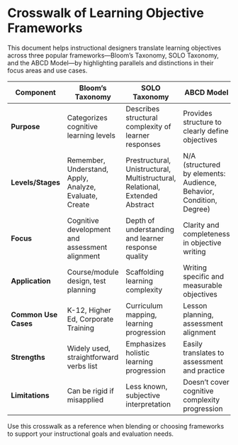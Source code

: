 
# Crosswalk of Learning Objective Frameworks

This document helps instructional designers translate learning objectives across three popular frameworks—Bloom’s Taxonomy, SOLO Taxonomy, and the ABCD Model—by highlighting parallels and distinctions in their focus areas and use cases.

| Component | Bloom’s Taxonomy | SOLO Taxonomy | ABCD Model |
|-----------|------------------|---------------|-------------|
| **Purpose** | Categorizes cognitive learning levels | Describes structural complexity of learner responses | Provides structure to clearly define objectives |
| **Levels/Stages** | Remember, Understand, Apply, Analyze, Evaluate, Create | Prestructural, Unistructural, Multistructural, Relational, Extended Abstract | N/A (structured by elements: Audience, Behavior, Condition, Degree) |
| **Focus** | Cognitive development and assessment alignment | Depth of understanding and learner response quality | Clarity and completeness in objective writing |
| **Application** | Course/module design, test planning | Scaffolding learning complexity | Writing specific and measurable objectives |
| **Common Use Cases** | K-12, Higher Ed, Corporate Training | Curriculum mapping, learning progression | Lesson planning, assessment alignment |
| **Strengths** | Widely used, straightforward verbs list | Emphasizes holistic learning progression | Easily translates to assessment and practice |
| **Limitations** | Can be rigid if misapplied | Less known, subjective interpretation | Doesn’t cover cognitive complexity progression |

Use this crosswalk as a reference when blending or choosing frameworks to support your instructional goals and evaluation needs.
